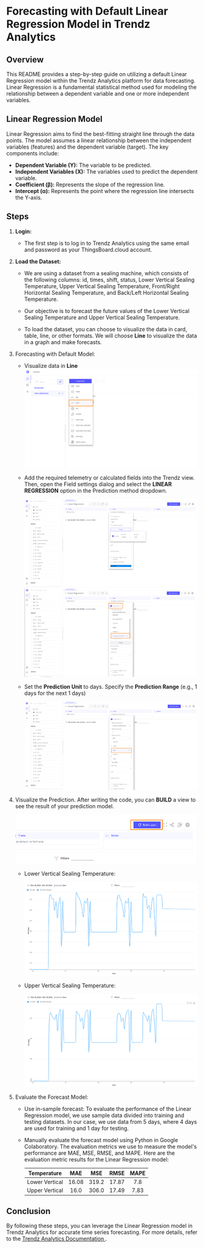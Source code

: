 # Forecasting with Default Linear Regression Model in Trendz Analytics

## **Overview**

This README provides a step-by-step guide on utilizing a default Linear Regression model within the Trendz Analytics platform for data forecasting. Linear Regression is a fundamental statistical method used for modeling the relationship between a dependent variable and one or more independent variables.

## Linear Regression Model

Linear Regression aims to find the best-fitting straight line through the data points. The model assumes a linear relationship between the independent variables (features) and the dependent variable (target). The key components include:

- **Dependent Variable (Y):** The variable to be predicted.
- **Independent Variables (X):** The variables used to predict the dependent variable.
- **Coefficient (β):** Represents the slope of the regression line.
- **Intercept (α):** Represents the point where the regression line intersects the Y-axis.

## **Steps**

1. **Login:**

   - The first step is to log in to Trendz Analytics using the same email and password as your ThingsBoard.cloud account.

2. **Load the Dataset:**

   - We are using a dataset from a sealing machine, which consists of the following columns: id, times, shift, status, Lower Vertical Sealing Temperature, Upper Vertical Sealing Temperature, Front/Right Horizontal Sealing Temperature, and Back/Left Horizontal Sealing Temperature.

   - Our objective is to forecast the future values of the Lower Vertical Sealing Temperature and Upper Vertical Sealing Temperature.

   - To load the dataset, you can choose to visualize the data in card, table, line, or other formats. We will choose **Line** to visualize the data in a graph and make forecasts.

3. Forecasting with Default Model:

   - Visualize data in **Line**
     ![alt text](<../images/default model/line.png>)

   - Add the required telemetry or calculated fields into the Trendz view. Then, open the Field settings dialog and select the **LINEAR REGRESSION** option in the Prediction method dropdown.

     ![alt text](<../images/default model/fillgap.png>)
     ![alt text](<../images/default model/pred.png>)

   - Set the **Prediction Unit** to days. Specify the **Prediction Range** (e.g., 1 days for the next 1 days)

     ![alt text](<../images/default model/range.png>)

4. Visualize the Prediction. After writing the code, you can **BUILD** a view to see the result of your prediction model.

   ![alt text](<../images/default model/build.png>)

   - Lower Vertical Sealing Temperature:

     ![alt text](<../images/default model/result_vb.png>)

   - Upper Vertical Sealing Temperature:

     ![alt text](<../images/default model/result_va.png>)

5. Evaluate the Forecast Model:

   - Use in-sample forecast: To evaluate the performance of the Linear Regression model, we use sample data divided into training and testing datasets. In our case, we use data from 5 days, where 4 days are used for training and 1 day for testing.
   - Manually evaluate the forecast model using Python in Google Colaboratory. The evaluation metrics we use to measure the model's performance are MAE, MSE, RMSE, and MAPE. Here are the evaluation metric results for the Linear Regression model:

     |  Temperature   | MAE | MSE | RMSE | MAPE |
     | :------------: | :-: | :-: | :--: | :--: |
     | Lower Vertical |  16.08  |  319.2  |  17.87   |  7.8   |
     | Upper Vertical |  16.0  |  306.0  |  17.49   |  7.83   |

## Conclusion

By following these steps, you can leverage the Linear Regression model in Trendz Analytics for accurate time series forecasting. For more details, refer to the [Trendz Analytics Documentation ](https://thingsboard.io/docs/trendz/).
